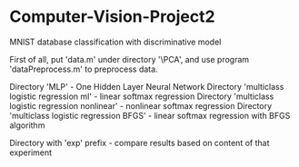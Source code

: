 # Computer-Vision-Project2
MNIST database classification with discriminative model

First of all, put 'data.m' under directory '\PCA',
and use program 'dataPreprocess.m' to preprocess data.

Directory 'MLP' - One Hidden Layer Neural Network
Directory 'multiclass logistic regression ml' - linear softmax regression
Directory 'multiclass logistic regression nonlinear' - nonlinear softmax regression
Directory 'multiclass logistic regression BFGS' - linear softmax regression with BFGS algorithm

Directory with 'exp' prefix - compare results based on content of that experiment

